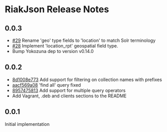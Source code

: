 # RiakJson Release Notes

## 0.0.3

* [#29](https://github.com/basho-labs/riak_json/issues/29) Rename 'geo' type fields to 'location' to match Solr terminology
* [#28](https://github.com/basho-labs/riak_json/issues/28) Implement 'location_rpt' geospatial field type.
* Bump Yokozuna dep to version v0.14.0

## 0.0.2

* [8d1008e773](https://github.com/basho-labs/riak_json/commit/8d1008e7730cce41d53b6f51e36b0e5b443e129c) Add support for filtering on collection names with prefixes
* [aacf569a08](https://github.com/basho-labs/riak_json/commit/aacf569a082e22cb1d66723064958ed2d2f11489) 'find all' query fixed
* [8957475813](https://github.com/basho-labs/riak_json/commit/89574758131e9cabaadaa3b7f74e5fd65c8eb263) Add support for multiple query operators
* Add Vagrant, .deb and clients sections to the README

## 0.0.1

Initial implementation
